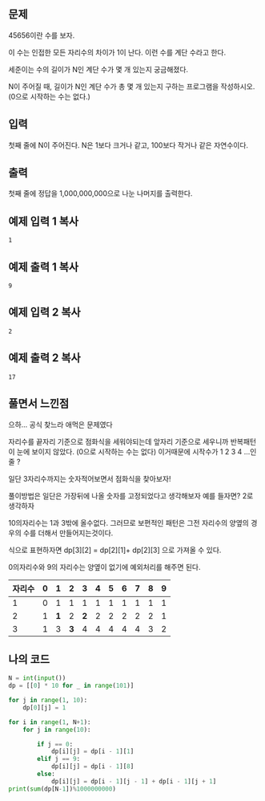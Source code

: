 ## 문제

45656이란 수를 보자.

이 수는 인접한 모든 자리수의 차이가 1이 난다. 이런 수를 계단 수라고 한다.

세준이는 수의 길이가 N인 계단 수가 몇 개 있는지 궁금해졌다.

N이 주어질 때, 길이가 N인 계단 수가 총 몇 개 있는지 구하는 프로그램을 작성하시오. (0으로 시작하는 수는 없다.)

## 입력

첫째 줄에 N이 주어진다. N은 1보다 크거나 같고, 100보다 작거나 같은 자연수이다.

## 출력

첫째 줄에 정답을 1,000,000,000으로 나눈 나머지를 출력한다.

## 예제 입력 1 복사

```
1
```

## 예제 출력 1 복사

```
9
```

## 예제 입력 2 복사

```
2
```

## 예제 출력 2 복사

```
17
```



## 풀면서 느낀점

으하... 공식 찾느라 애먹은 문제였다

자리수를 끝자리 기준으로 점화식을 세워야되는데 앞자리 기준으로 세우니까 반복패턴이 눈에 보이지 않았다. (0으로 시작하는 수는 없다) 이거때문에 시작수가 1 2 3 4 ...인줄 ? 

일단 3자리수까지는 숫자적어보면서 점화식을 찾아보자!

풀이방법은 일단은 가장뒤에 나올 숫자를 고정되었다고 생각해보자 예를 들자면? 2로 생각하자 

10의자리수는 1과 3밖에 올수없다. 그러므로 보편적인 패턴은 그전 자리수의 양옆의 경우의 수를 더해서 만들어지는것이다.

식으로 표현하자면 dp\[3][2] = dp\[2][1]+ dp\[2][3] 으로 가져올 수 있다. 

0의자리수와 9의 자리수는 양옆이 없기에 예외처리를 해주면 된다. 



| 자리수 | 0    | 1     | 2     | 3     | 4    | 5    | 6    | 7    | 8    | 9    |
| ------ | ---- | ----- | ----- | ----- | ---- | ---- | ---- | ---- | ---- | ---- |
| 1      | 0    | 1     | 1     | 1     | 1    | 1    | 1    | 1    | 1    | 1    |
| 2      | 1    | **1** | 2     | **2** | 2    | 2    | 2    | 2    | 2    | 1    |
| 3      | 1    | 3     | **3** | 4     | 4    | 4    | 4    | 4    | 3    | 2    |



## 나의 코드

```python
N = int(input())
dp = [[0] * 10 for _ in range(101)]

for j in range(1, 10):
    dp[0][j] = 1

for i in range(1, N+1):
    for j in range(10):

        if j == 0:
            dp[i][j] = dp[i - 1][1]
        elif j == 9:
            dp[i][j] = dp[i - 1][8]
        else:
            dp[i][j] = dp[i - 1][j - 1] + dp[i - 1][j + 1]
print(sum(dp[N-1])%1000000000)
```